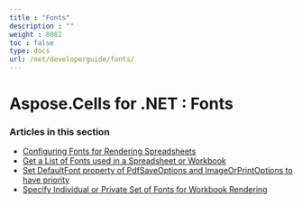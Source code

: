 ```yaml
---
title : "Fonts" 
description : "" 
weight : 8082 
toc : false
type: docs
url: /net/developerguide/fonts/
---
```


# Aspose.Cells for .NET : Fonts


### Articles in this section

*    [Configuring Fonts for Rendering Spreadsheets](https://docs2.aspose.com/cells/net/developerguide/fonts/configuring+fonts+for+rendering+spreadsheets/)    
*    [Get a List of Fonts used in a Spreadsheet or Workbook](https://docs2.aspose.com/cells/net/developerguide/fonts/get+a+list+of+fonts+used+in+a+spreadsheet+or+workbook/)    
*    [Set DefaultFont property of PdfSaveOptions and ImageOrPrintOptions to have priority](https://docs2.aspose.com/cells/net/developerguide/fonts/set+defaultfont+property+of+pdfsaveoptions+and+imageorprintoptions+to+have+priority/)    
*    [Specify Individual or Private Set of Fonts for Workbook Rendering](https://docs2.aspose.com/cells/net/developerguide/fonts/specify+individual+or+private+set+of+fonts+for+workbook+rendering/)    

           

 

